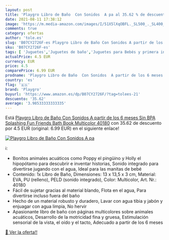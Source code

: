 ```yaml
---
layout: post
title: 'Playgro Libro de Baño  Con Sonidos  A pa al 35.62 % de descuento'
date: 2021-08-11 17:38:12
image: 'https://m.media-amazon.com/images/I/51X5lXqOBFL._SL500_._SL400_.jpg'
comments: true
category: ofertas
author: 'tole.es'
slug: 'B07CY2726F-es Playgro Libro de Baño Con Sonidos A partir de los 6 meses...'
sku: 'B07CY2726F-es'
tags: [ 'Juguetes','Juguetes de baño','Juguetes para Bebés y primera infancia','Juguetes y juegos','playgro', ]
actualPrice: 4.5 EUR
currency: EUR
price: 4.5
comparePrice: 6.99 EUR
prodname: 'Playgro Libro de Baño  Con Sonidos  A partir de los 6 meses  Sin BPA  Splashing Fun Friends Bath Book  Multicolor  40180'
country: 'es'
flag: '🇪🇸'
brand: 'Playgro'
buyurl: 'https://www.amazon.es/dp/B07CY2726F/?tag=tolees-21'
descuento: '35.62'
average: '3.98533333333335'
---
```


Está [Playgro Libro de Baño  Con Sonidos  A partir de los 6 meses  Sin BPA  Splashing Fun Friends Bath Book  Multicolor  40180](https://www.amazon.es/dp/B07CY2726F/?tag=tolees-21) con 35.62 de descuento por 4.5 EUR (original: 6.99 EUR) en el siguiente enlace!

[![Playgro Libro de Baño  Con Sonidos  A pa](https://m.media-amazon.com/images/I/51X5lXqOBFL._SL500_._SL400_.jpg)](https://www.amazon.es/dp/B07CY2726F/?tag=tolees-21)

ℹ️:

- Bonitos animales acuáticos como Poppy el pingüino y Holly el hipopótamo para descubrir e inventar historias, Sonido integrado para divertirse jugando con el agua, Ideal para las manitas de bebé
- Contenido: 1x Libro de Baño, Dimensiones: 13 x 13,5 x 3 cm, Material: EVA, PU (relleno), PELD (sonido integrado), Color: Multicolor, Art. Nr.: 40180
- Fácil de sujetar gracias al material blando, Flota en el agua, Para divertirse incluso fuera del baño
- Hecho de un material robusto y duradero, Lavar con agua tibia y jabón y enjuagar con agua limpia, No hervir
- Apasionante libro de baño con páginas multicolores sobre animales acuáticos, Desarrollo de la motricidad fina y gruesa, Estimulación sensorial de la vista, el oído y el tacto, Adecuado a partir de los 6 meses

[🛒 Ver la oferta!!](https://www.amazon.es/dp/B07CY2726F/?tag=tolees-21)
